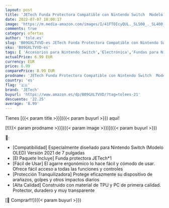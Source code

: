 ```yaml
---
layout: post
title: 'JETech Funda Protectora Compatible con Nintendo Switch  Modelo OLED  de 7 Pulgadas Liberación 2021  Cubierta de Agarre con Diseño Antiarañazos y Absorción de Golpes  HD Claro'
date: 2022-07-07 18:00:17
image: 'https://m.media-amazon.com/images/I/41FTOIcyQUL._SL500_._SL400_.jpg'
comments: true
category: ofertas
author: 'tole.es'
slug: 'B09GXLTVVD-es JETech Funda Protectora Compatible con Nintendo Switch...'
sku: 'B09GXLTVVD-es'
tags: [ 'Accesorios para Nintendo Switch','Electrónica','Fundas para Nintendo Switch','Fundas y almacenamiento para Nintendo Switch','Hardware y juegos para Nintendo Switch','Videojuegos','jetech','nintendo','🇪🇸', ]
actualPrice: 6.99 EUR
currency: EUR
price: 6.99
comparePrice: 8.99 EUR
prodname: 'JETech Funda Protectora Compatible con Nintendo Switch  Modelo OLED  de 7 Pulgadas Liberación 2021  Cubierta de Agarre con Diseño Antiarañazos y Absorción de Golpes  HD Claro'
country: 'es'
flag: '🇪🇸'
brand: 'JETech'
buyurl: 'https://www.amazon.es/dp/B09GXLTVVD/?tag=tolees-21'
descuento: '22.25'
average: '8.99'
---
```


Tienes [{{< param title >}}]({{< param buyurl >}}) aqui!

[![{{< param prodname >}}]({{< param image >}})]({{< param buyurl >}})

🔎:

- [Compatibilidad] Especialmente diseñado para Nintendo Switch (Modelo OLED) Versión 2021 de 7 pulgadas
- [El Paquete Incluye] Funda protectora JETech*1
- [Fácil de Usar] El agarre ergonómico lo hace fácil y cómodo de usar. Ofrece fácil acceso a todas las funciones y controles
- [Protección Tranquilizadora] Protege eficazmente su dispositivo de arañazos, golpes y otros impactos diarios
- [Alta Calidad] Construido con material de TPU y PC de primera calidad. Protector, duradero y muy transparente

[🛒 Comprar!!!]({{< param buyurl >}})
